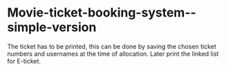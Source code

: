 # Movie-ticket-booking-system--simple-version

The ticket has to be printed, this can be done by saving the chosen ticket numbers and usernames at the time of allocation.
Later print the linked list for E-ticket.
